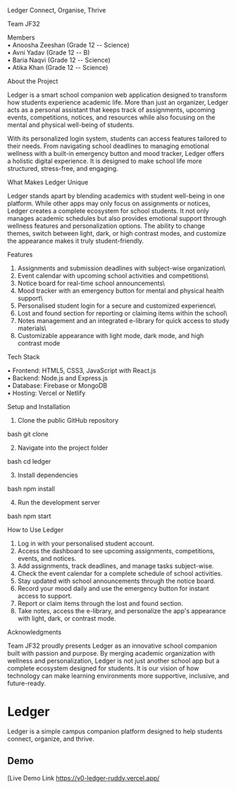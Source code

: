Ledger
Connect, Organise, Thrive

Team JF32

Members\
• Anoosha Zeeshan (Grade 12 -- Science)\
• Avni Yadav (Grade 12 -- B)\
• Baria Naqvi (Grade 12 -- Science)\
• Atika Khan (Grade 12 -- Science)

About the Project

Ledger is a smart school companion web application designed to transform
how students experience academic life. More than just an organizer,
Ledger acts as a personal assistant that keeps track of assignments,
upcoming events, competitions, notices, and resources while also
focusing on the mental and physical well-being of students.

With its personalized login system, students can access features
tailored to their needs. From navigating school deadlines to managing
emotional wellness with a built-in emergency button and mood tracker,
Ledger offers a holistic digital experience. It is designed to make
school life more structured, stress-free, and engaging.

What Makes Ledger Unique

Ledger stands apart by blending academics with student well-being in one
platform. While other apps may only focus on assignments or notices,
Ledger creates a complete ecosystem for school students. It not only
manages academic schedules but also provides emotional support through
wellness features and personalization options. The ability to change
themes, switch between light, dark, or high contrast modes, and
customize the appearance makes it truly student-friendly.

Features

1.  Assignments and submission deadlines with subject-wise organization\
2.  Event calendar with upcoming school activities and competitions\
3.  Notice board for real-time school announcements\
4.  Mood tracker with an emergency button for mental and physical health
    support\
5.  Personalised student login for a secure and customized experience\
6.  Lost and found section for reporting or claiming items within the
    school\
7.  Notes management and an integrated e-library for quick access to
    study materials\
8.  Customizable appearance with light mode, dark mode, and high
    contrast mode

Tech Stack

• Frontend: HTML5, CSS3, JavaScript with React.js\
• Backend: Node.js and Express.js\
• Database: Firebase or MongoDB\
• Hosting: Vercel or Netlify

Setup and Installation

1.  Clone the public GitHub repository

 bash
git clone <repository-URL>


2.  Navigate into the project folder

 bash
cd ledger


3.  Install dependencies

 bash
npm install


4.  Run the development server

 bash
npm start


How to Use Ledger

1.  Log in with your personalised student account.
2.  Access the dashboard to see upcoming assignments, competitions,
    events, and notices.
3.  Add assignments, track deadlines, and manage tasks subject-wise.
4.  Check the event calendar for a complete schedule of school
    activities.
5.  Stay updated with school announcements through the notice board.
6.  Record your mood daily and use the emergency button for instant
    access to support.
7.  Report or claim items through the lost and found section.
8.  Take notes, access the e-library, and personalize the app's
    appearance with light, dark, or contrast mode.

Acknowledgments

Team JF32 proudly presents Ledger as an innovative school companion
built with passion and purpose. By merging academic organization with
wellness and personalization, Ledger is not just another school app but
a complete ecosystem designed for students. It is our vision of how
technology can make learning environments more supportive, inclusive,
and future-ready.

# Ledger  

Ledger is a simple campus companion platform designed to help students connect, organize, and thrive.  
## Demo  

[Live Demo Link
https://v0-ledger-ruddy.vercel.app/

